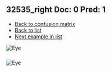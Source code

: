 ## 32535_right Doc: 0 Pred: 1
- [Back to confusion matrix](https://github.com/juliandewit/kaggle_retinopathy/blob/master/matrix.md)
- [Back to list](https://github.com/juliandewit/kaggle_retinopathy/blob/master/lists/01/list.md)
- [Next example in list](https://github.com/juliandewit/kaggle_retinopathy/blob/master/lists/01/32/32622_right.md)

![Eye](https://retinopaty.blob.core.windows.net/size1024/32535_right_0.jpeg)

### 

![Eye]()
